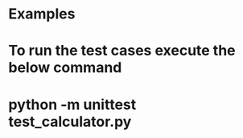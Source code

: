 # Examples

# To run the test cases execute the below command
# python -m unittest test_calculator.py
